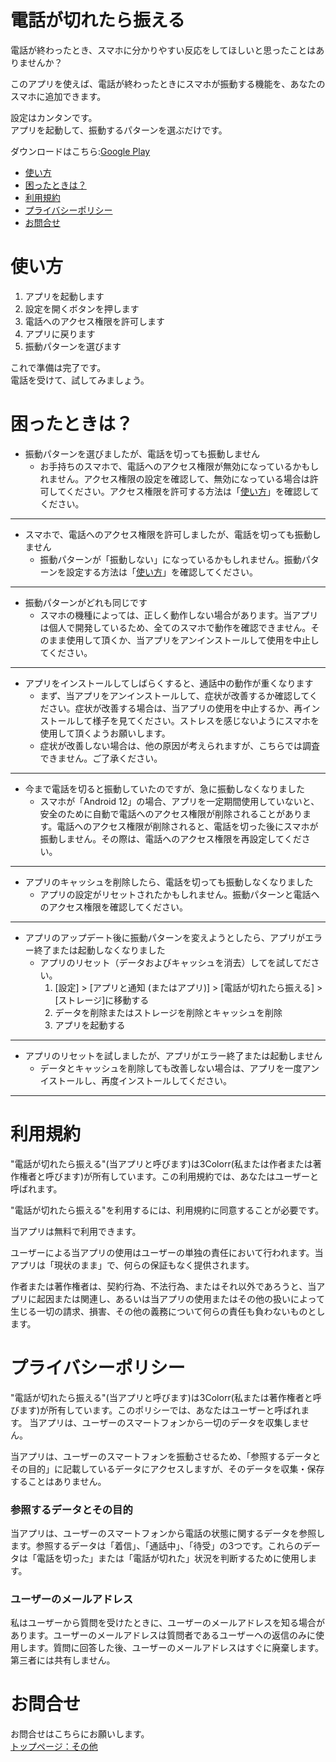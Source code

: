 # 電話が切れたら振える
電話が終わったとき、スマホに分かりやすい反応をしてほしいと思ったことはありませんか？ 

このアプリを使えば、電話が終わったときにスマホが振動する機能を、あなたのスマホに追加できます。

設定はカンタンです。  
アプリを起動して、振動するパターンを選ぶだけです。

ダウンロードはこちら:[Google Play](https://play.google.com/store/apps/details?id=com.boxjar.ichigo)

- <a href="#quick-start">使い方</a>
- <a href="#faq">困ったときは？</a>
- <a href="#terms-of-service">利用規約</a>
- <a href="#privacy-policy">プライバシーポリシー</a>
- <a href="#contact">お問合せ</a>

# <span id="quick-start">使い方</span>

1. アプリを起動します
1. 設定を開くボタンを押します
1. 電話へのアクセス権限を許可します
1. アプリに戻ります
1. 振動パターンを選びます

これで準備は完了です。  
電話を受けて、試してみましょう。

# <span id="faq">困ったときは？</span>

- 振動パターンを選びましたが、電話を切っても振動しません
  - お手持ちのスマホで、電話へのアクセス権限が無効になっているかもしれません。アクセス権限の設定を確認して、無効になっている場合は許可してください。アクセス権限を許可する方法は「<a href="#quick-start">使い方</a>」を確認してください。

---

- スマホで、電話へのアクセス権限を許可しましたが、電話を切っても振動しません
  - 振動パターンが「振動しない」になっているかもしれません。振動パターンを設定する方法は「<a href="#quick-start">使い方</a>」を確認してください。

---

- 振動パターンがどれも同じです
  - スマホの機種によっては、正しく動作しない場合があります。当アプリは個人で開発しているため、全てのスマホで動作を確認できません。そのまま使用して頂くか、当アプリをアンインストールして使用を中止してください。

---

- アプリをインストールしてしばらくすると、通話中の動作が重くなります
  - まず、当アプリをアンインストールして、症状が改善するか確認してください。症状が改善する場合は、当アプリの使用を中止するか、再インストールして様子を見てください。ストレスを感じないようにスマホを使用して頂くようお願いします。
  - 症状が改善しない場合は、他の原因が考えられますが、こちらでは調査できません。ご了承ください。

---

- 今まで電話を切ると振動していたのですが、急に振動しなくなりました
  - スマホが「Android 12」の場合、アプリを一定期間使用していないと、安全のために自動で電話へのアクセス権限が削除されることがあります。電話へのアクセス権限が削除されると、電話を切った後にスマホが振動しません。その際は、電話へのアクセス権限を再設定してください。

---

- アプリのキャッシュを削除したら、電話を切っても振動しなくなりました
  - アプリの設定がリセットされたかもしれません。振動パターンと電話へのアクセス権限を確認してください。

---

- アプリのアップデート後に振動パターンを変えようとしたら、アプリがエラー終了または起動しなくなりました
  - アプリのリセット（データおよびキャッシュを消去）してを試してださい。
    1. [設定] > [アプリと通知 (またはアプリ)] > [電話が切れたら振える] > [ストレージ]に移動する
    1. データを削除またはストレージを削除とキャッシュを削除
    1. アプリを起動する

---

- アプリのリセットを試しましたが、アプリがエラー終了または起動しません
  - データとキャッシュを削除しても改善しない場合は、アプリを一度アンイストールし、再度インストールしてください。

---

# <span id="terms-of-service">利用規約</span>

"電話が切れたら振える"(当アプリと呼びます)は3Colorr(私または作者または著作権者と呼びます)が所有しています。この利用規約では、あなたはユーザーと呼ばれます。

"電話が切れたら振える\"を利用するには、利用規約に同意することが必要です。

当アプリは無料で利用できます。

ユーザーによる当アプリの使用はユーザーの単独の責任において行われます。当アプリは「現状のまま」で、何らの保証もなく提供されます。

作者または著作権者は、契約行為、不法行為、またはそれ以外であろうと、当アプリに起因または関連し、あるいは当アプリの使用またはその他の扱いによって生じる一切の請求、損害、その他の義務について何らの責任も負わないものとします。

# <span id="privacy-policy">プライバシーポリシー</span>

"電話が切れたら振える"(当アプリと呼びます)は3Colorr(私または著作権者と呼びます)が所有しています。このポリシーでは、あなたはユーザーと呼ばれます。
当アプリは、ユーザーのスマートフォンから一切のデータを収集しません。

当アプリは、ユーザーのスマートフォンを振動させるため、「参照するデータとその目的」に記載しているデータにアクセスしますが、そのデータを収集・保存することはありません。

### 参照するデータとその目的

当アプリは、ユーザーのスマートフォンから電話の状態に関するデータを参照します。参照するデータは「着信」、「通話中」、「待受」の3つです。これらのデータは「電話を切った」または「電話が切れた」状況を判断するために使用します。

### ユーザーのメールアドレス

私はユーザーから質問を受けたときに、ユーザーのメールアドレスを知る場合があります。ユーザーのメールアドレスは質問者であるユーザーへの返信のみに使用します。質問に回答した後、ユーザーのメールアドレスはすぐに廃棄します。第三者には共有しません。

# <span id="contact">お問合せ</span>

お問合せはこちらにお願いします。  
[トップページ：その他](index.md#others)
